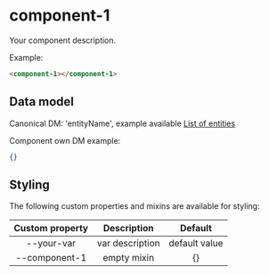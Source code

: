 # component-1

Your component description.

Example:
```html
<component-1></component-1>
```

## Data model
[comment]: <> (use either one of the data model docs examples)

Canonical DM: 'entityName', example available [List of entities](http://bbva-files.s3.amazonaws.com/cells/bbva-catalog/index.html?guide=wu2_dataModelEntitiesAndDefinition)

Component own DM example:

```json
{}
```

## Styling

The following custom properties and mixins are available for styling:

| Custom property | Description     | Default        |
|:---------------:|:---------------:| :-------------:|
| --your-var      | var description | default value  |
| --component-1  | empty mixin     | {}             |
